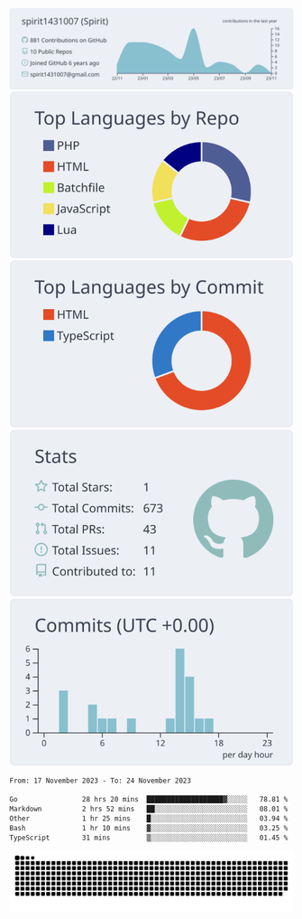 [![](https://raw.githubusercontent.com/spirit1431007/spirit1431007/master/profile-summary-card-output/nord_bright/0-profile-details.svg)](https://git.io/spiritx)
[![](https://raw.githubusercontent.com/spirit1431007/spirit1431007/master/profile-summary-card-output/nord_bright/1-repos-per-language.svg)](https://git.io/spiritx) [![](https://raw.githubusercontent.com/spirit1431007/spirit1431007/master/profile-summary-card-output/nord_bright/2-most-commit-language.svg)](https://git.io/spiritx)
[![](https://raw.githubusercontent.com/spirit1431007/spirit1431007/master/profile-summary-card-output/nord_bright/3-stats.svg)](https://git.io/spiritx) [![](https://raw.githubusercontent.com/spirit1431007/spirit1431007/master/profile-summary-card-output/nord_bright/4-productive-time.svg)](https://git.io/spiritx)

<!--START_SECTION:waka-->

```txt
From: 17 November 2023 - To: 24 November 2023

Go                28 hrs 20 mins  ███████████████████▓░░░░░   78.81 %
Markdown          2 hrs 52 mins   ██░░░░░░░░░░░░░░░░░░░░░░░   08.01 %
Other             1 hr 25 mins    █░░░░░░░░░░░░░░░░░░░░░░░░   03.94 %
Bash              1 hr 10 mins    ▓░░░░░░░░░░░░░░░░░░░░░░░░   03.25 %
TypeScript        31 mins         ▒░░░░░░░░░░░░░░░░░░░░░░░░   01.45 %
```

<!--END_SECTION:waka-->

![contribution](https://github.com/spirit1431007/spirit1431007/blob/output/github-contribution-grid-snake.svg)
